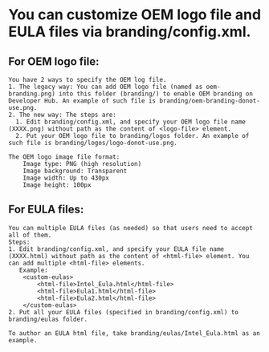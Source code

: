 # You can customize OEM logo file and EULA files via branding/config.xml.

## For OEM logo file:
    You have 2 ways to specify the OEM log file.
    1. The legacy way: You can add OEM logo file (named as oem-branding.png) into this folder (branding/) to enable OEM branding on Developer Hub. An example of such file is branding/oem-branding-donot-use.png.
    2. The new way: The steps are:
      1. Edit branding/config.xml, and specify your OEM logo file name (XXXX.png) without path as the content of <logo-file> element.
      2. Put your OEM logo file to branding/logos folder. An example of such file is branding/logos/logo-donot-use.png.

    The OEM logo image file format:
        Image type: PNG (high resolution)
        Image background: Transparent
        Image width: Up to 430px
        Image height: 100px

## For EULA files:
    You can multiple EULA files (as needed) so that users need to accept all of them.
    Steps:
    1. Edit branding/config.xml, and specify your EULA file name (XXXX.html) without path as the content of <html-file> element. You can add multiple <html-file> elements.
       Example:
        <custom-eulas>
            <html-file>Intel_Eula.html</html-file>
            <html-file>Eula1.html</html-file>
            <html-file>Eula2.html</html-file>
        </custom-eulas>
    2. Put all your EULA files (specified in branding/config.xml) to branding/eulas folder.

    To author an EULA html file, take branding/eulas/Intel_Eula.html as an example.

